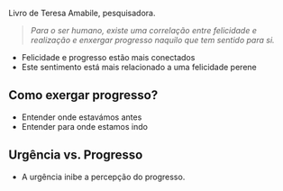 Livro de Teresa Amabile, pesquisadora.

> *Para o ser humano, existe uma correlação entre felicidade e realização e enxergar progresso naquilo que tem sentido para si.*

* Felicidade e progresso estão mais conectados
* Este sentimento está mais relacionado a uma felicidade perene

## Como exergar progresso?

- Entender onde estavámos antes
- Entender para onde estamos indo

## Urgência vs. Progresso

- A urgência inibe a percepção do progresso.
